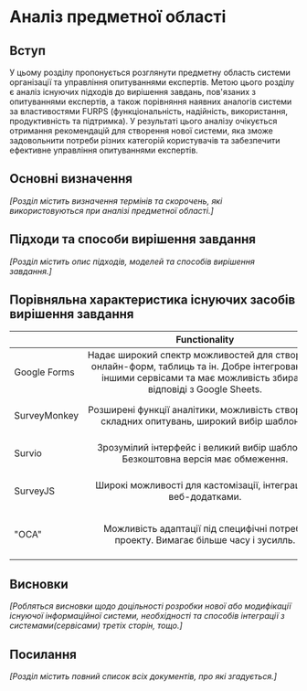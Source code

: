 # Аналіз предметної області

## Вступ

У цьому розділу пропонується розглянути предметну область системи організації та управління опитуваннями експертів. Метою цього розділу є аналіз існуючих підходів до вирішення завдань, пов'язаних з опитуваннями експертів, а також порівняння наявних аналогів системи за властивостями FURPS (функціональність, надійність, використання, продуктивність та підтримка). У результаті цього аналізу очікується отримання рекомендацій для створення нової системи, яка зможе задовольнити потреби різних категорій користувачів та забезпечити ефективне управління опитуваннями експертів.

## Основні визначення

_[Розділ містить визначення термінів та скорочень, які використовуються при аналізі предметної області.]_

## Підходи та способи вирішення завдання

_[Розділ містить опис підходів, моделей та способів вирішення завдання.]_

## Порівняльна характеристика існуючих засобів вирішення завдання

|  | Functionality | Usability | Reliability | Performance | Supportability |
| :--- | :---: | :---: | :---: | :---: | :---: |
| Google&nbsp;Forms | Надає&nbsp;широкий&nbsp;спектр&nbsp;можливостей&nbsp;для&nbsp;створення онлайн-форм, таблиць та ін. Добре інтегрований з іншими сервісами та має можливість збирати відповіді з Google Sheets. | Google&nbsp;Forms&nbsp;відзначається&nbsp;високим&nbsp;рівнем&nbsp;зручності. Простий інтуїтивний інтерфейс дозволяє працювати з сервісом навіть початківцям. | Інфраструктура&nbsp;Google&nbsp;дуже&nbsp;розвинена, стабільна робота хмарних сервісів. | Дуже&nbsp;швидко&nbsp;працює&nbsp;в&nbsp;будь&nbsp;яких&nbsp;умовах. | Google&nbsp;Forms&nbsp;має&nbsp;широку&nbsp;базу&nbsp;підтримки&nbsp;через офіційну документацію та підтримку. Крім того, є величезна кількість навчальних матеріалів для роботи. |
| SurveyMonkey | Розширені функції аналітики, можливість створення складних опитувань, широкий вибір шаблонів. | Достатньо зрозумілий інтерфейс але велика кількість функцій може ускладнити освоєння. | Стабільна та якісна підтримка. | Розширена аналітика? інтеграції з різними сервісами. Висока продуктивність для великих проєктів. | Наявна велкика команда підтримки для користувачів з різними засобами зв'язку, є доступні навчальні матеріали. |
| Survio | Зрозумілий інтерфейс і великий вибір шаблонів. Безкоштовна версія має обмеження. | Інтерфейс дружній до користувача. Менше аналітичних можливостей, але зручно для базових опитуваннь. | Для складних завданнь обмежена функціональність. Підходить для невеликих проектів.  | Дуже швидкі оптимізовані засоби для роботи, простий API для інтеграцій. | Наявність онлайн-форм для запитів та швидкої підтримки, зручні інструкції. |
| SurveyJS | Широкі можливості для кастомізації, інтеграція з веб-додатками. | Потребує часу для освоєння, підходить для фахівців. | Надійність залежить від кваліфікації користувача. |Продуктивність&nbsp;залежить&nbsp;від&nbsp;корситувацьких&nbsp;налаштувань. Є обмеження у роботі з великою кількістю даних. | Немає централізованої служби підтримки, але є підтримка через форуми та спільноти розробників. |
| "OCA" | Можливість адаптації під специфічні потреби проекту. Вимагає більше часу і зусилль. | Складний інтерфейс, можлива кастомізація. Наявні засоби компалексного форматування. | Наявні всі базові можливості такі як оновлення та підтримка, захист даних. | Централізоване управління даними з можливістю автоматизації, гнучкі налаштування. Можуть виникати затримки через складність системи, високі вимоги до серверних ресурсів. | Можливість отримання цілеспрямованої підтримки для конкретного проекту, але може вимагати багато уваги для забезпечення. |

## Висновки

_[Робляться висновки щодо доцільності розробки нової або модифікації існуючої інформаційної системи, необхідності та способів інтеграції з системами(сервісами) третіх сторін, тощо.]_

## Посилання

_[Розділ містить повний список всіх документів, про які згадується.]_
